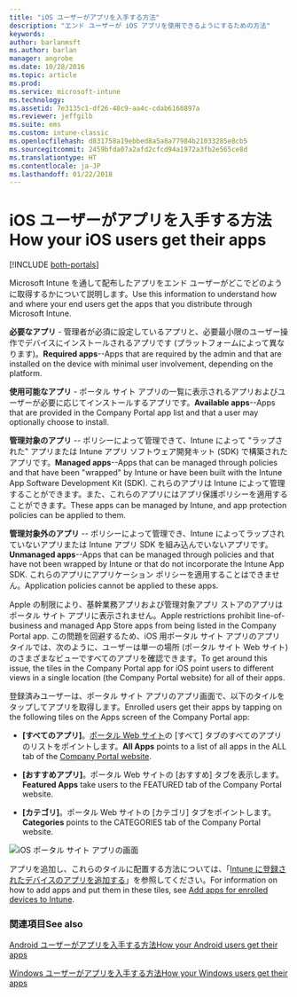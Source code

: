 ```yaml
---
title: "iOS ユーザーがアプリを入手する方法"
description: "エンド ユーザーが iOS アプリを使用できるようにするための方法"
keywords: 
author: barlanmsft
ms.author: barlan
manager: angrobe
ms.date: 10/28/2016
ms.topic: article
ms.prod: 
ms.service: microsoft-intune
ms.technology: 
ms.assetid: 7e3135c1-df26-48c9-aa4c-cdab6168897a
ms.reviewer: jeffgilb
ms.suite: ems
ms.custom: intune-classic
ms.openlocfilehash: d831758a19ebbed8a5a8a77984b21033285e8cb5
ms.sourcegitcommit: 2459bfda07a2afd2cfcd94a1972a3fb2e565ce8d
ms.translationtype: HT
ms.contentlocale: ja-JP
ms.lasthandoff: 01/22/2018
---
```

# <a name="how-your-ios-users-get-their-apps"></a><span data-ttu-id="55c9c-103">iOS ユーザーがアプリを入手する方法</span><span class="sxs-lookup"><span data-stu-id="55c9c-103">How your iOS users get their apps</span></span>

[!INCLUDE [both-portals](./includes/note-for-both-portals.md)]

<span data-ttu-id="55c9c-104">Microsoft Intune を通して配布したアプリをエンド ユーザーがどこでどのように取得するかについて説明します。</span><span class="sxs-lookup"><span data-stu-id="55c9c-104">Use this information to understand how and where your end users get the apps that you distribute through Microsoft Intune.</span></span>

<span data-ttu-id="55c9c-105">**必要なアプリ** - 管理者が必須に設定しているアプリと、必要最小限のユーザー操作でデバイスにインストールされるアプリです (プラットフォームによって異なります)。</span><span class="sxs-lookup"><span data-stu-id="55c9c-105">**Required apps**--Apps that are required by the admin and that are installed on the device with minimal user involvement, depending on the platform.</span></span>

<span data-ttu-id="55c9c-106">**使用可能なアプリ** - ポータル サイト アプリの一覧に表示されるアプリおよびユーザーが必要に応じてインストールするアプリです。</span><span class="sxs-lookup"><span data-stu-id="55c9c-106">**Available apps**--Apps that are provided in the Company Portal app list and that a user may optionally choose to install.</span></span>

<span data-ttu-id="55c9c-107">**管理対象のアプリ** -- ポリシーによって管理できて、Intune によって "ラップされた" アプリまたは Intune アプリ ソフトウェア開発キット (SDK) で構築されたアプリです。</span><span class="sxs-lookup"><span data-stu-id="55c9c-107">**Managed apps**--Apps that can be managed through policies and that have been "wrapped" by Intune or have been built with the Intune App Software Development Kit (SDK).</span></span> <span data-ttu-id="55c9c-108">これらのアプリは Intune によって管理することができます。また、これらのアプリにはアプリ保護ポリシーを適用することができます。</span><span class="sxs-lookup"><span data-stu-id="55c9c-108">These apps can be managed by Intune, and app protection policies can be applied to them.</span></span>

<span data-ttu-id="55c9c-109">**管理対象外のアプリ** -- ポリシーによって管理でき、Intune によってラップされていないアプリまたは Intune アプリ SDK を組み込んでいないアプリです。</span><span class="sxs-lookup"><span data-stu-id="55c9c-109">**Unmanaged apps**--Apps that can be managed through policies and that have not been wrapped by Intune or that do not incorporate the Intune App SDK.</span></span> <span data-ttu-id="55c9c-110">これらのアプリにアプリケーション ポリシーを適用することはできません。</span><span class="sxs-lookup"><span data-stu-id="55c9c-110">Application policies cannot be applied to these apps.</span></span>

<span data-ttu-id="55c9c-111">Apple の制限により、基幹業務アプリおよび管理対象アプリ ストアのアプリはポータル サイト アプリに表示されません。</span><span class="sxs-lookup"><span data-stu-id="55c9c-111">Apple restrictions prohibit line-of-business and managed App Store apps from being listed in the Company Portal app.</span></span> <span data-ttu-id="55c9c-112">この問題を回避するため、iOS 用ポータル サイト アプリのアプリ タイルでは、次のように、ユーザーは単一の場所 (ポータル サイト Web サイト) のさまざまなビューですべてのアプリを確認できます。</span><span class="sxs-lookup"><span data-stu-id="55c9c-112">To get around this issue, the tiles in the Company Portal app for iOS point users to different views in a single location (the Company Portal website) for all of their apps.</span></span>

<span data-ttu-id="55c9c-113">登録済みユーザーは、ポータル サイト アプリのアプリ画面で、以下のタイルをタップしてアプリを取得します。</span><span class="sxs-lookup"><span data-stu-id="55c9c-113">Enrolled users get their apps by tapping on the following tiles on the Apps screen of the Company Portal app:</span></span>

- <span data-ttu-id="55c9c-114">**[すべてのアプリ]**。[ポータル Web サイト](https://portal.manage.microsoft.com)の [すべて] タブのすべてのアプリのリストをポイントします。</span><span class="sxs-lookup"><span data-stu-id="55c9c-114">**All Apps** points to a list of all apps in the ALL tab of the [Company Portal website](https://portal.manage.microsoft.com).</span></span>

- <span data-ttu-id="55c9c-115">**[おすすめアプリ]**。ポータル Web サイトの [おすすめ] タブを表示します。</span><span class="sxs-lookup"><span data-stu-id="55c9c-115">**Featured Apps** take users to the FEATURED tab of the Company Portal website.</span></span>

- <span data-ttu-id="55c9c-116">**[カテゴリ]**。ポータル Web サイトの [カテゴリ] タブをポイントします。</span><span class="sxs-lookup"><span data-stu-id="55c9c-116">**Categories** points to the CATEGORIES tab of the Company Portal website.</span></span>


![iOS ポータル サイト アプリの画面](./media/ios-cp-app-main-apps-screen.png)

<span data-ttu-id="55c9c-118">アプリを追加し、これらのタイルに配置する方法については、「[Intune に登録されたデバイスのアプリを追加する](/intune-classic/deploy-use/add-apps-for-mobile-devices-in-microsoft-intune.md)」を参照してください。</span><span class="sxs-lookup"><span data-stu-id="55c9c-118">For information on how to add apps and put them in these tiles, see [Add apps for enrolled devices to Intune](/intune-classic/deploy-use/add-apps-for-mobile-devices-in-microsoft-intune.md).</span></span>

### <a name="see-also"></a><span data-ttu-id="55c9c-119">関連項目</span><span class="sxs-lookup"><span data-stu-id="55c9c-119">See also</span></span>
[<span data-ttu-id="55c9c-120">Android ユーザーがアプリを入手する方法</span><span class="sxs-lookup"><span data-stu-id="55c9c-120">How your Android users get their apps</span></span>](end-user-apps-android.md)

[<span data-ttu-id="55c9c-121">Windows ユーザーがアプリを入手する方法</span><span class="sxs-lookup"><span data-stu-id="55c9c-121">How your Windows users get their apps</span></span>](end-user-apps-windows.md)
